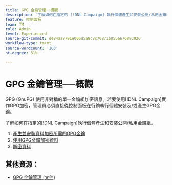 ```yaml
---
title: GPG 金鑰管理──概觀
description: '了解如何在指定的 [!DNL Campaign] 執行個體產生和安裝公開/私用金鑰組。 '
feature: 控制面板
team: TM
role: Admin
level: Experienced
source-git-commit: de84aa9791e006d5a8c8c70871b055a676883020
workflow-type: tm+mt
source-wordcount: '103'
ht-degree: 31%

---
```


# GPG 金鑰管理──概觀

GPG (GnuPG) 使用非對稱的單一金鑰組加密訊息。若要使用[!DNL Campaign]實作GPG加密，管理員必須直接從控制面板在行銷執行個體安裝及/或產生GPG金鑰。

了解如何在指定的[!DNL Campaign]執行個體產生和安裝公開/私用金鑰組。

1. [產生並安裝資料加密所需的GPG金鑰](./generate-and-install-gpg-keys.md)
2. [使用GPG金鑰加密資料](./use-a-gpg-key-to-encrypt-data.md)
3. [解密資料](./decrypt-data.md)

## 其他資源：

* [GPG 金鑰管理 (文件)](https://experienceleague.adobe.com/docs/control-panel/using/instances-settings/gpg-keys-management.html?lang=zh-Hant)

